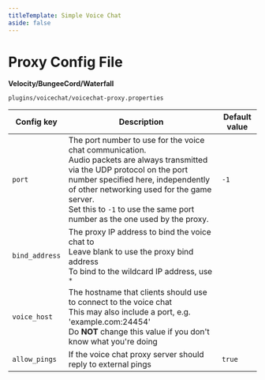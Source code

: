 ```yaml
---
titleTemplate: Simple Voice Chat
aside: false
---
```


# Proxy Config File

**Velocity/BungeeCord/Waterfall**

`plugins/voicechat/voicechat-proxy.properties`


| Config key     | Description                                                                                                                                                                                                                                                                                          | Default value |
| -------------- | ---------------------------------------------------------------------------------------------------------------------------------------------------------------------------------------------------------------------------------------------------------------------------------------------------- | ------------- |
| `port`         | The port number to use for the voice chat communication.<br/>Audio packets are always transmitted via the UDP protocol on the port number specified here, independently of other networking used for the game server.<br/>Set this to `-1` to use the same port number as the one used by the proxy. | `-1`          |
| `bind_address` | The proxy IP address to bind the voice chat to<br/>Leave blank to use the proxy bind address<br/>To bind to the wildcard IP address, use `*`                                                                                                                                                         | ` `           |
| `voice_host`   | The hostname that clients should use to connect to the voice chat<br/>This may also include a port, e.g. 'example.com:24454'<br/>Do **NOT** change this value if you don't know what you're doing                                                                                                    | ` `           |
| `allow_pings`  | If the voice chat proxy server should reply to external pings                                                                                                                                                                                                                                        | `true`        |
